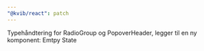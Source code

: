 ```yaml
---
"@kvib/react": patch
---
```


Typehåndtering for RadioGroup og PopoverHeader, legger til en ny komponent: Emtpy State
